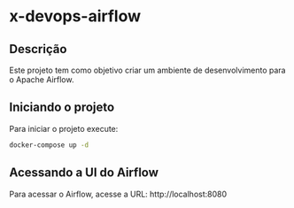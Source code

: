 # x-devops-airflow

## Descrição

Este projeto tem como objetivo criar um ambiente de desenvolvimento para o Apache Airflow.

## Iniciando o projeto

Para iniciar o projeto execute:

```bash
docker-compose up -d
```

## Acessando a UI do Airflow

Para acessar o Airflow, acesse a URL: http://localhost:8080
